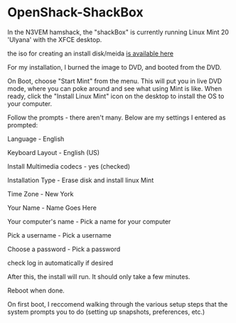 # OpenShack-ShackBox

In the N3VEM hamshack, the "shackBox" is currently running Linux Mint 20 'Ulyana' with the XFCE desktop.

the iso for creating an install disk/meida [is available here](https://www.linuxmint.com/download.php)

For my installation, I burned the image to DVD, and booted from the DVD.

On Boot, choose "Start Mint" from the menu.  This will put you in live DVD mode, where you can poke around and see what using Mint is like.
When ready, click the "Install Linux Mint" icon on the desktop to install the OS to your computer.

Follow the prompts - there aren't many.  Below are my settings I entered as prompted:

Language - English

Keyboard Layout - English (US)

Install Multimedia codecs - yes (checked)

Installation Type - Erase disk and install linux Mint

Time Zone - New York

Your Name - Name Goes Here

Your computer's name - Pick a name for your computer

Pick a username - Pick a username

Choose a password - Pick a password

check log in automatically if desired

After this, the install will run.  It should only take a few minutes.

Reboot when done.

On first boot, I reccomend walking through the various setup steps that the system prompts you to do (setting up snapshots, preferences, etc.)
